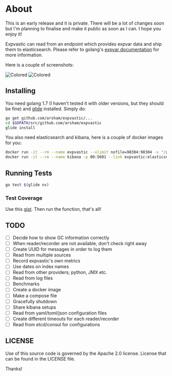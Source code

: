 # About

This is an early release and it is private. There will be a lot of changes soon but I'm planning to finalise and make it public  as soon as I can. I hope you enjoy it!

Expvastic can read from an endpoint which provides expvar data and ship them to elasticsearch. Please refer to golang's [expvar documentation](https://golang.org/pkg/expvar/) for more information.

Here is a couple of screenshots:

![Colored](http://i.imgur.com/6kB88g4.png)
![Colored](http://i.imgur.com/0ROSWsM.png)

## Installing

You need golang 1.7 (I haven't tested it with older versions, but they should be fine) and [glide](https://github.com/Masterminds/glide) installed. Simply do:

```bash
go get github.com/arsham/expvastic/...
cd $GOPATH/src/github.com/arsham/expvastic
glide install
```

You also need elasticsearch and kibana, here is a couple of docker images for you:

```bash
docker run -it --rm --name expvastic --ulimit nofile=98304:98304 -v "/path/to/somewhere/expvastic":/usr/share/elasticsearch/data elasticsearch
docker run -it --rm --name kibana -p 80:5601 --link expvastic:elasticsearch -p 5601:5601 kibana
```

## Running Tests

```bash
go test $(glide nv)
```

### Test Coverage

Use this [gist](https://gist.github.com/arsham/f45f7e7eea7e18796bc1ed5ced9f9f4a). Then run the function, that's all!

## TODO
- [ ] Decide how to show GC information correctly
- [ ] When reader/recorder are not available, don't check right away
- [ ] Create UUID for messages in order to log them
- [ ] Read from multiple sources
- [ ] Record expvastic's own metrics
- [ ] Use dates on index names
- [ ] Read from other providers; python, JMX etc.
- [ ] Read from log files
- [ ] Benchmarks
- [ ] Create a docker image
- [ ] Make a compose file
- [ ] Gracefully shutdown
- [ ] Share kibana setups
- [ ] Read from yaml/toml/json configuration files
- [ ] Create different timeouts for each reader/recorder
- [ ] Read from etcd/consul for configurations

## LICENSE

Use of this source code is governed by the Apache 2.0 license. License that can be found in the LICENSE file.

Thanks!

